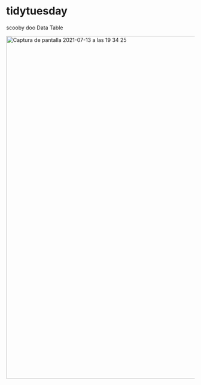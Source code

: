 
# tidytuesday
scooby doo Data Table

<img width="916" alt="Captura de pantalla 2021-07-13 a las 19 34 25" src="https://user-images.githubusercontent.com/56939175/125499153-b40bf523-2dc0-4874-b048-6ef9610d9fd1.png">
